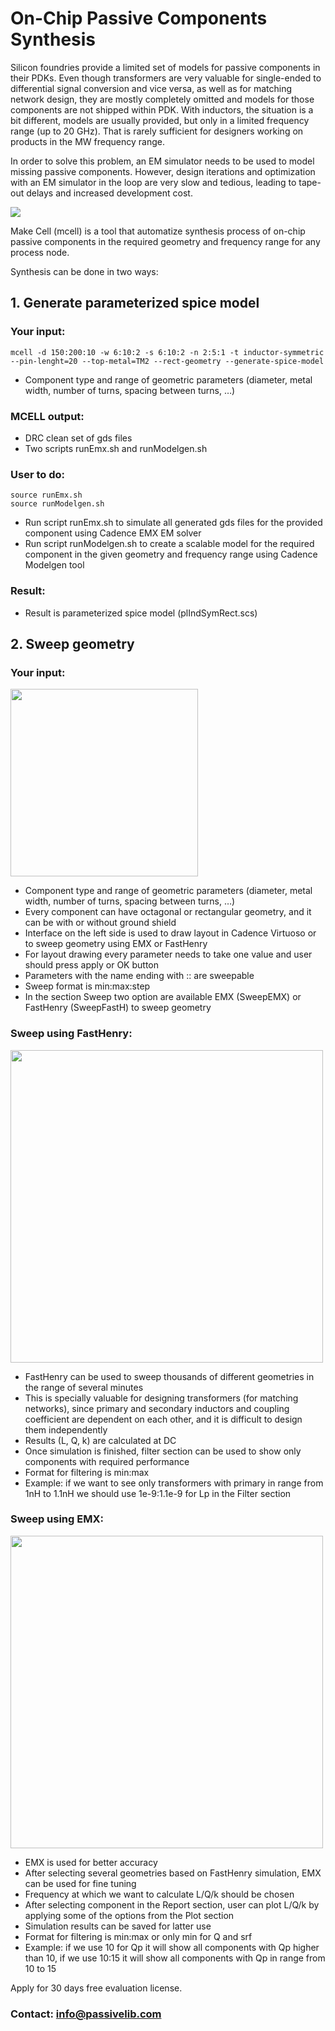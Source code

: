 
# On-Chip Passive Components Synthesis

Silicon foundries provide a limited set of models for passive components in their PDKs. Even though transformers are very valuable for single-ended to differential signal conversion and vice versa, as well as for matching network design, they are mostly completely omitted and models for those components are not shipped within PDK. With inductors, the situation is a bit different, models are usually provided, but only in a limited frequency range (up to 20 GHz). That is rarely sufficient for designers working on products in the MW frequency range.

In order to solve this problem, an EM simulator needs to be used to model missing passive components. However, design iterations and optimization with an EM simulator in the loop are very slow and tedious, leading to tape-out delays and increased development cost.

 ![](/mcell.github.io/img/all2-1024x609.png)

Make Cell (mcell) is a tool that automatize synthesis process of on-chip passive components in the required geometry and frequency range for any process node.

Synthesis can be done in two ways:

## **1. Generate parameterized spice model**

###  **Your input:**

```
mcell -d 150:200:10 -w 6:10:2 -s 6:10:2 -n 2:5:1 -t inductor-symmetric --pin-lenght=20 --top-metal=TM2 --rect-geometry --generate-spice-model
```

- Component type and range of geometric parameters (diameter, metal width, number of turns, spacing between turns, …)

###  **MCELL output:**

- DRC clean set of gds files
- Two scripts runEmx.sh and runModelgen.sh

###   **User to do:**

```
source runEmx.sh
source runModelgen.sh
```

- Run script runEmx.sh to simulate all generated gds files for the provided component using Cadence EMX EM solver
- Run script runModelgen.sh to create a scalable model for the required component in the given geometry and frequency range using Cadence Modelgen tool

###  **Result:**

- Result is parameterized spice model (plIndSymRect.scs)

## **2. Sweep geometry**

###  **Your input:**
<img src="/mcell.github.io/img/tr1o1sw.png" width="300" height="auto">

- Component type and range of geometric parameters (diameter, metal width, number of turns, spacing between turns, …)
- Every component can have octagonal or rectangular geometry, and it can be with or without ground shield
- Interface on the left side is used to draw layout in Cadence Virtuoso or to sweep geometry using EMX or FastHenry
- For layout drawing every parameter needs to take one value and user should press apply or OK button
- Parameters with the name ending with :: are sweepable
- Sweep format is min:max:step
- In the section Sweep two option are available EMX (SweepEMX) or FastHenry (SweepFastH) to sweep geometry

###  **Sweep using FastHenry:**

 <img src="/mcell.github.io/img/trSweepFh.png" width="500" height="auto">

- FastHenry can be used to sweep thousands of different geometries in the range of several minutes
- This is specially valuable for designing transformers (for matching networks), since primary and secondary inductors and coupling coefficient are dependent on each other, and it is difficult to design them independently
- Results (L, Q, k) are calculated at DC
- Once simulation is finished, filter section can be used to show only components with required performance
- Format for filtering is min:max
- Example: if we want to see only transformers with primary in range from 1nH to 1.1nH we should use 1e-9:1.1e-9 for Lp in the Filter section

###  **Sweep using EMX:**

<img src="/mcell.github.io/img/trSweepEmx.png" width="500" height="auto">

- EMX is used for better accuracy
- After selecting several geometries based on FastHenry simulation, EMX can be used for fine tuning
- Frequency at which we want to calculate L/Q/k should be chosen
- After selecting component in the Report section, user can plot L/Q/k by applying some of the options from the Plot section
- Simulation results can be saved for latter use
- Format for filtering is min:max or only min for Q and srf
- Example: if we use 10 for Qp it will show all components with Qp higher than 10, if we use 10:15 it will show all components with Qp in range from 10 to 15

Apply for 30 days free evaluation license.

### Contact: info@passivelib.com
